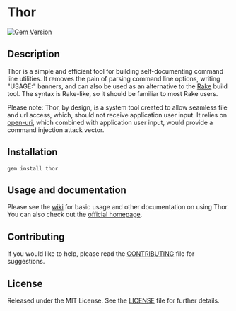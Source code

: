 Thor
====

[![Gem Version](http://img.shields.io/gem/v/thor.svg)][gem]

[gem]: https://rubygems.org/gems/thor

Description
-----------
Thor is a simple and efficient tool for building self-documenting command line
utilities.  It removes the pain of parsing command line options, writing
"USAGE:" banners, and can also be used as an alternative to the [Rake][rake]
build tool.  The syntax is Rake-like, so it should be familiar to most Rake
users.

Please note: Thor, by design, is a system tool created to allow seamless file and url
access, which, should not receive application user input. It relies on [open-uri][open-uri],
which combined with application user input, would provide a command injection attack
vector.

[rake]: https://github.com/ruby/rake
[open-uri]: https://ruby-doc.org/stdlib-2.5.1/libdoc/open-uri/rdoc/index.html

Installation
------------
    gem install thor

Usage and documentation
-----------------------
Please see the [wiki][] for basic usage and other documentation on using Thor. You can also check out the [official homepage][homepage].

[wiki]: https://github.com/rails/thor/wiki
[homepage]: http://whatisthor.com/

Contributing
------------
If you would like to help, please read the [CONTRIBUTING][] file for suggestions.

[contributing]: CONTRIBUTING.md

License
-------
Released under the MIT License.  See the [LICENSE][] file for further details.

[license]: LICENSE.md
